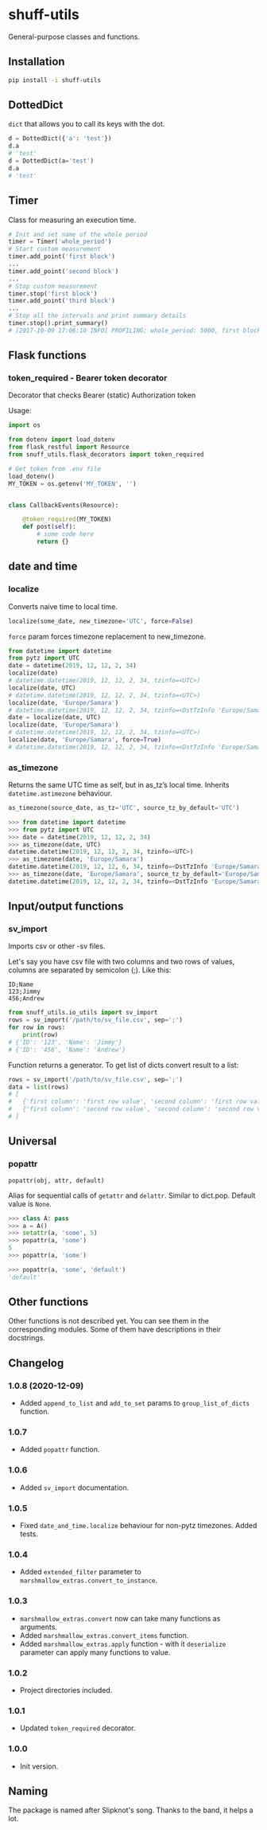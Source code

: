 # shuff-utils
General-purpose classes and functions.

## Installation

```bash
pip install -i shuff-utils
```

## DottedDict
`dict` that allows you to call its keys with the dot.

```python
d = DottedDict({'a': 'test'})
d.a
# 'test'
d = DottedDict(a='test')
d.a
# 'test'
```

## Timer
Class for measuring an execution time. 

```python    
# Init and set name of the whole period
timer = Timer('whole_period')
# Start custom measurement
timer.add_point('first block')
...
timer.add_point('second block')
...
# Stop custom measurement
timer.stop('first block')
timer.add_point('third block')
...
# Stop all the intervals and print summary details
timer.stop().print_summary()
# [2017-10-09 17:06:10 INFO] PROFILING: whole_period: 5000, first block: 3000, second block: 2000, third block: 2000
```

## Flask functions

### token_required - Bearer token decorator

Decorator that checks Bearer (static) Authorization token

Usage:
```python
import os

from dotenv import load_dotenv
from flask_restful import Resource
from snuff_utils.flask_decorators import token_required

# Get token from .env file
load_dotenv()
MY_TOKEN = os.getenv('MY_TOKEN', '')


class CallbackEvents(Resource):

    @token_required(MY_TOKEN)
    def post(self):
        # some code here
        return {}
```

## date and time

### localize

Converts naive time to local time.

```python
localize(some_date, new_timezone='UTC', force=False)
```
 
`force` param forces timezone replacement to new_timezone.

```python
from datetime import datetime
from pytz import UTC
date = datetime(2019, 12, 12, 2, 34)
localize(date)
# datetime.datetime(2019, 12, 12, 2, 34, tzinfo=<UTC>)
localize(date, UTC)
# datetime.datetime(2019, 12, 12, 2, 34, tzinfo=<UTC>)
localize(date, 'Europe/Samara')
# datetime.datetime(2019, 12, 12, 2, 34, tzinfo=<DstTzInfo 'Europe/Samara' LMT+3:20:00 STD>)
date = localize(date, UTC)
localize(date, 'Europe/Samara')
# datetime.datetime(2019, 12, 12, 2, 34, tzinfo=<UTC>)
localize(date, 'Europe/Samara', force=True)
# datetime.datetime(2019, 12, 12, 2, 34, tzinfo=<DstTzInfo 'Europe/Samara' LMT+3:20:00 STD>)
```

### as_timezone

Returns the same UTC time as self, but in as_tz’s local time. Inherits `datetime.astimezone` behaviour.

```python
as_timezone(source_date, as_tz='UTC', source_tz_by_default='UTC')
```
    
```python
>>> from datetime import datetime
>>> from pytz import UTC
>>> date = datetime(2019, 12, 12, 2, 34)
>>> as_timezone(date, UTC)
datetime.datetime(2019, 12, 12, 2, 34, tzinfo=<UTC>)
>>> as_timezone(date, 'Europe/Samara')
datetime.datetime(2019, 12, 12, 6, 34, tzinfo=<DstTzInfo 'Europe/Samara' +04+4:00:00 STD>)
>>> as_timezone(date, 'Europe/Samara', source_tz_by_default='Europe/Samara')
datetime.datetime(2019, 12, 12, 2, 34, tzinfo=<DstTzInfo 'Europe/Samara' +04+4:00:00 STD>)
```

## Input/output functions

### sv_import

Imports csv or other -sv files.

Let's say you have csv file with two columns and two rows of values, columns are separated by semicolon (;). Like this:
```
ID;Name
123;Jimmy
456;Andrew
```

```python
from snuff_utils.io_utils import sv_import
rows = sv_import('/path/to/sv_file.csv', sep=';')
for row in rows:
    print(row)
# {'ID': '123', 'Name': 'Jimmy'}
# {'ID': '456', 'Name': 'Andrew'}
```
Function returns a generator. To get list of dicts convert result to a list:
```python
rows = sv_import('/path/to/sv_file.csv', sep=';')
data = list(rows)
# [
#   {'first column': 'first row value', 'second column': 'first row value'},
#   {'first column': 'second row value', 'second column': 'second row value'}
# ]
```

## Universal

### popattr

`popattr(obj, attr, default)`

Alias for sequential calls of `getattr` and `delattr`. Similar to dict.pop. Default value is `None`.

```python
>>> class A: pass
>>> a = A()
>>> setattr(a, 'some', 5)
>>> popattr(a, 'some')
5
>>> popattr(a, 'some')

>>> popattr(a, 'some', 'default')
'default'
```

## Other functions
Other functions is not described yet. You can see them in the corresponding modules. 
Some of them have descriptions in their docstrings.

## Changelog

### 1.0.8 (2020-12-09)

- Added `append_to_list` and `add_to_set` params to `group_list_of_dicts` function.


### 1.0.7

- Added `popattr` function.

### 1.0.6

- Added `sv_import` documentation.

### 1.0.5

- Fixed `date_and_time.localize` behaviour for non-pytz timezones. Added tests.

### 1.0.4

- Added `extended_filter` parameter to `marshmallow_extras.convert_to_instance`.

### 1.0.3

- `marshmallow_extras.convert` now can take many functions as arguments. 
- Added `marshmallow_extras.convert_items` function. 
- Added `marshmallow_extras.apply` function - with it `deserialize` parameter can apply many functions to value.

### 1.0.2

- Project directories included.

### 1.0.1

- Updated `token_required` decorator.

### 1.0.0

- Init version.

## Naming
The package is named after Slipknot's song. Thanks to the band, it helps a lot.